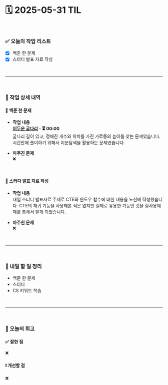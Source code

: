 # 🗓️ 2025-05-31 TIL

<br>

### ✅ 오늘의 작업 리스트  
- [x] 백준 한 문제
- [x] 스터디 발표 자료 작성

<br>

---

<br>

### 📌 작업 상세 내역  

#### 🔹 백준 한 문제
- **작업 내용**<br>
**[어두운 굴다리](https://www.acmicpc.net/problem/17266) - ⏳ 00:00**<br>
굴다리 길이 있고, 정해진 개수와 위치를 가진 가로등의 높이를 찾는 문제였습니다. 시간안에 풀이하기 위해서 이분탐색을 활용하는 문제였습니다.

- **마주친 문제**<br>
❌

<br>

#### 🔹 스터디 발표 자료 작성
- **작업 내용**<br>
내일 스터디 발표자료 주제로 CTE와 윈도우 함수에 대한 내용을 노션에 작성했습니다. CTE의 재귀 기능을 사용해본 적은 없지만 실제로 유용한 기능인 것을 실사용예제를 통해서 알게 되었습니다.

- **마주친 문제**<br>
❌

<br>

---

<br>

### 🚀 내일 할 일 정리  

- 백준 한 문제
- 스터디
- CS 키워드 학습

<br>

---

<br>

### 🧐 오늘의 회고  

#### ✅ 잘한 점
❌

#### ❗ 개선할 점
❌


<br><br><br>